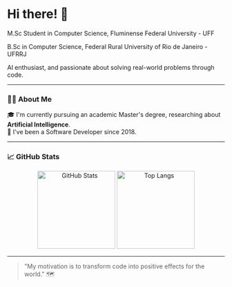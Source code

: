 <!-- <h1 align="center">Hi there! 👋</h1> -->
<h1>Hi there! 👋</h1> 

<!-- <p align="center"> -->
  M.Sc Student in Computer Science, Fluminense Federal University - UFF
  
  B.Sc in Computer Science, Federal Rural University of Rio de Janeiro - UFRRJ
  
  AI enthusiast, and passionate about solving real-world problems through code.
<!--  </p> -->

---

### 👩‍💻 About Me

🎓 I'm currently pursuing an academic Master's degree, researching about **Artificial Intelligence**.  
💼 I've been a Software Developer since 2018.

---
<!--

### 🔧 Tools & Technologies

#### Programming Languages:

- ![Python](https://img.shields.io/badge/-Python-3776AB?style=flat&logo=python&logoColor=white)
- ![JavaScript](https://img.shields.io/badge/-JavaScript-F7DF1E?style=flat&logo=javascript&logoColor=black) (![Node.js](https://img.shields.io/badge/-Node.js-339933?style=flat&logo=nodedotjs&logoColor=white))
- ![Java](https://img.shields.io/badge/-Java-007396?style=flat&logo=java&logoColor=white)
- ![C](https://img.shields.io/badge/-C-00599C?style=flat&logo=c&logoColor=white)

#### Cloud Computing:

- ![Google Cloud](https://img.shields.io/badge/-Google_Cloud-4285F4?style=flat&logo=googlecloud&logoColor=white)

#### Frameworks:

- 🔬 ![Scikit-learn](https://img.shields.io/badge/-Scikit--learn-F7931E?style=flat&logo=scikitlearn&logoColor=white)
- 🧬 ![Keras](https://img.shields.io/badge/-Keras-D00000?style=flat&logo=keras&logoColor=white)
- 🐼 ![Pandas](https://img.shields.io/badge/-Pandas-150458?style=flat&logo=pandas&logoColor=white)
- 📊 ![NumPy](https://img.shields.io/badge/-NumPy-013243?style=flat&logo=numpy&logoColor=white)

---
-->

### 📈 GitHub Stats

<div align="center">
  <img src="https://github-readme-stats.vercel.app/api?username=liviadeazevedo&show_icons=true&theme=dracula" alt="GitHub Stats" height="180"/>
  <img src="https://github-readme-stats.vercel.app/api/top-langs/?username=liviadeazevedo&layout=compact&theme=dracula" alt="Top Langs" height="180"/>
</div>

---

> "My motivation is to transform code into positive effects for the world." 🗺
<!--
**liviadeazevedo/liviadeazevedo** is a ✨ _special_ ✨ repository because its `README.md` (this file) appears on your GitHub profile.

Here are some ideas to get you started:

- 🔭 I’m currently working on ...
- 🌱 I’m currently learning ...
- 👯 I’m looking to collaborate on ...
- 🤔 I’m looking for help with ...
- 💬 Ask me about ...
- 📫 How to reach me: ...
- 😄 Pronouns: ...
- ⚡ Fun fact: ...
-->
